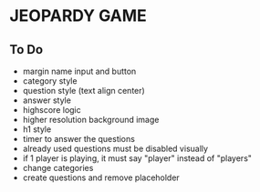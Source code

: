 # JEOPARDY GAME

## To Do

- margin name input and button
- category style
- question style (text align center)
- answer style
- highscore logic
- higher resolution background image
- h1 style
- timer to answer the questions
- already used questions must be disabled visually
- if 1 player is playing, it must say "player" instead of "players"
- change categories
- create questions and remove placeholder